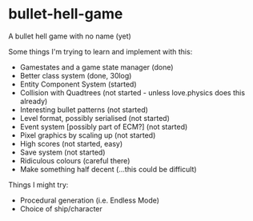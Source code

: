 bullet-hell-game
================

A bullet hell game with no name (yet)

Some things I'm trying to learn and implement with this:
* Gamestates and a game state manager (done)
* Better class system (done, 30log)
* Entity Component System (started)
* Collision with Quadtrees (not started - unless love.physics does this already)
* Interesting bullet patterns (not started)
* Level format, possibly serialised (not started)
* Event system [possibly part of ECM?] (not started)
* Pixel graphics by scaling up (not started)
* High scores (not started, easy)
* Save system (not started)
* Ridiculous colours (careful there)
* Make something half decent (...this could be difficult)

Things I might try:
* Procedural generation (i.e. Endless Mode)
* Choice of ship/character
